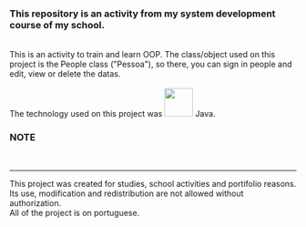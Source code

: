 <h3>This repository is an activity from my system development course of my school.</h3><br>
This is an activity to train and learn OOP. The class/object used on this project is the People class ("Pessoa"), so there, you can sign in people and edit, view or delete the datas.<br><br>
The technology used on this project was <img src="https://cdn.jsdelivr.net/gh/devicons/devicon/icons/java/java-original.svg" width="50" height="50"/> Java.<br> 
<h3>NOTE</h3><br>
<hr>
This project was created for studies, school activities and portifolio reasons. Its use, modification and redistribution are not allowed without authorization.<br>
All of the project is on portuguese.
